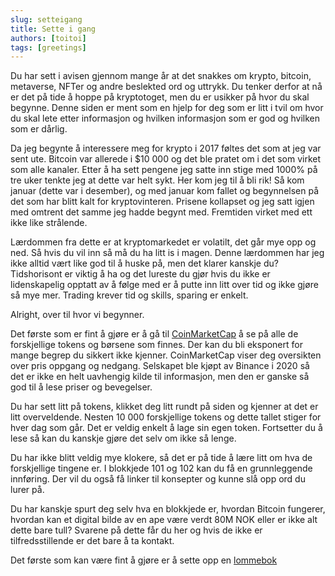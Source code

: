 ```yaml
---
slug: setteigang
title: Sette i gang   
authors: [toitoi]
tags: [greetings]
---
```



Du har sett i avisen gjennom mange år at det snakkes om krypto, bitcoin, metaverse, NFTer og andre beslekted ord og uttrykk. Du tenker derfor at nå er det på tide å hoppe på kryptotoget, men du er usikker på hvor du skal begynne. Denne siden er ment som en hjelp for deg som er litt i tvil om hvor du skal lete etter informasjon og hvilken informasjon som er god og hvilken som er dårlig. 

Da jeg begynte å interessere meg for krypto i 2017 føltes det som at jeg var sent ute. Bitcoin var allerede i $10 000 og det ble pratet om i det som virket som alle kanaler. Etter å ha sett pengene jeg satte inn stige med 1000% på tre uker tenkte jeg at dette var helt sykt. Her kom jeg til å bli rik! Så kom januar (dette var i desember), og med januar kom fallet og begynnelsen på det som har blitt kalt for kryptovinteren. Prisene kollapset og jeg satt igjen med omtrent det samme jeg hadde begynt med. Fremtiden virket med ett ikke like strålende. 

Lærdommen fra dette er at kryptomarkedet er volatilt, det går mye opp og ned. Så hvis du vil inn så må du ha litt is i magen. Denne lærdommen har jeg ikke alltid vært like god til å huske på, men det klarer kanskje du? Tidshorisont er viktig å ha og det lureste du gjør hvis du ikke er lidenskapelig opptatt av å følge med er å putte inn litt over tid og ikke gjøre så mye mer. Trading krever tid og skills, sparing er enkelt. 

Alright, over til hvor vi begynner. 

Det første som er fint å gjøre er å gå til [CoinMarketCap](https://coinmarketcap.com/) å se på alle de forskjellige tokens og børsene som finnes. Der kan du bli eksponert for mange begrep du sikkert ikke kjenner. CoinMarketCap viser deg oversikten over pris oppgang og nedgang. Selskapet ble kjøpt av Binance i 2020 så det er ikke en helt uavhengig kilde til informasjon, men den er ganske så god til å lese priser og bevegelser.

Du har sett litt på tokens, klikket deg litt rundt på siden og kjenner at det er litt overveldende. Nesten 10 000 forskjellige tokens og dette tallet stiger for hver dag som går. Det er veldig enkelt å lage sin egen token. Fortsetter du å lese så kan du kanskje gjøre det selv om ikke så lenge. 

Du har ikke blitt veldig mye klokere, så det er på tide å lære litt om hva de forskjellige tingene er. I blokkjede 101 og 102 kan du få en grunnleggende innføring. Der vil du også få linker til konsepter og kunne slå opp ord du lurer på. 

Du har kanskje spurt deg selv hva en blokkjede er, hvordan Bitcoin fungerer, hvordan kan et digital bilde av en ape være verdt 80M NOK eller er ikke alt dette bare tull? Svarene på dette får du her og hvis de ikke er tilfredsstillende er det bare å ta kontakt. 

Det første som kan være fint å gjøre er å sette opp en [lommebok](/docs/hvordan/lommebok)



